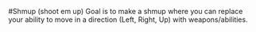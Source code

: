 #Shmup (shoot em up)
Goal is to make a shmup where you can replace your ability to move in a direction (Left, Right, Up) with weapons/abilities.
